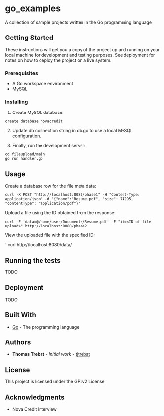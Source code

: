 # go_examples

A collection of sample projects written in the Go programming language

## Getting Started

These instructions will get you a copy of the project up and running on your local machine for development and testing purposes. See deployment for notes on how to deploy the project on a live system.

### Prerequisites

- A Go workspace environment
- MySQL

### Installing

1. Create MySQL database:

```create database novacredit```

2. Update db connection string in db.go to use a local MySQL configuration.

3. Finally, run the development server:

```
cd fileupload/main
go run handler.go
```

## Usage

Create a database row for the file meta data:

`
curl -X POST "http://localhost:8080/phase1" -H "Content-Type: application/json" -d '{"name":"Resume.pdf", "size": 74295, "contentType": "application/pdf"}'
`

Upload a file using the ID obtained from the response:

`
curl -F 'data=@/home/user/Documents/Resume.pdf' -F "id=<ID of file upload>" http://localhost:8080/phase2
`

View the uploaded file with the specified ID:

`
curl http://localhost:8080/data/<ID of file upload>

## Running the tests

TODO


## Deployment

TODO

## Built With

* [Go](https://golang.org) - The programming language

## Authors

* **Thomas Trebat** - *Initial work* - [tjtrebat](https://github.com/tjtrebat)

## License

This project is licensed under the GPLv2 License

## Acknowledgments

* Nova Credit Interview
